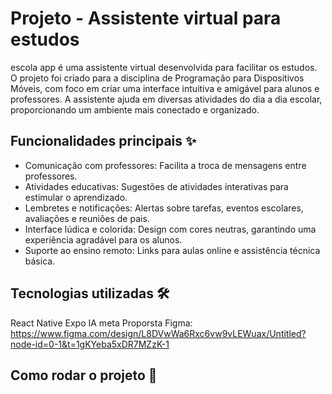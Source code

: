 # Projeto - Assistente virtual para estudos

escola app é uma assistente virtual desenvolvida para facilitar os estudos.
O projeto foi criado para a disciplina de Programação para Dispositivos Móveis, com foco em criar uma interface intuitiva e amigável para alunos e professores.
A assistente ajuda em diversas atividades do dia a dia escolar, proporcionando um ambiente mais conectado e organizado.

## Funcionalidades principais ✨

- Comunicação com professores: Facilita a troca de mensagens entre professores.
- Atividades educativas: Sugestões de atividades interativas para estimular o aprendizado.
- Lembretes e notificações: Alertas sobre tarefas, eventos escolares, avaliações e reuniões de pais.
- Interface lúdica e colorida: Design com cores neutras, garantindo uma experiência agradável para os alunos.
- Suporte ao ensino remoto: Links para aulas online e assistência técnica básica.

## Tecnologias utilizadas 🛠️
React Native
Expo
IA meta 
Proporsta Figma: https://www.figma.com/design/L8DVwWa6Rxc6vw9vLEWuax/Untitled?node-id=0-1&t=1gKYeba5xDR7MZzK-1


## Como rodar o projeto 🚀
